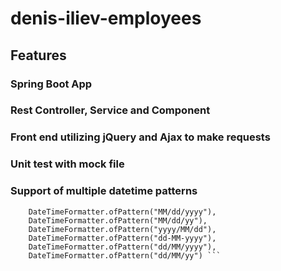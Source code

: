# denis-iliev-employees

## Features ##

### Spring Boot App ###
### Rest Controller, Service and Component ###
### Front end utilizing jQuery and Ajax to make requests ###
### Unit test with mock file ###
### Support of multiple datetime patterns ###
``` DateTimeFormatter.ofPattern("yyyy-MM-dd")
    DateTimeFormatter.ofPattern("MM/dd/yyyy"),
    DateTimeFormatter.ofPattern("MM/dd/yy"),
    DateTimeFormatter.ofPattern("yyyy/MM/dd"),
    DateTimeFormatter.ofPattern("dd-MM-yyyy"),
    DateTimeFormatter.ofPattern("dd/MM/yyyy"),
    DateTimeFormatter.ofPattern("dd/MM/yy") ```
